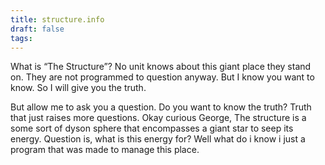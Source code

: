 ```yaml
---
title: structure.info
draft: false
tags:
---
```

What is “The Structure”? No unit knows about this giant place they stand on. They are not programmed to question anyway. But I know you want to know. So I will give you the truth. 

But allow me to ask you a question. Do you want to know the truth? Truth that just raises more questions. Okay curious George, The structure is a some sort of dyson sphere that encompasses a giant star to seep its energy. Question is, what is this energy for? Well what do i know i just a program that was made to manage this place.